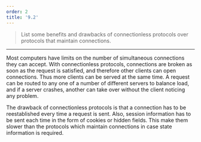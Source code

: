 ```yaml
---
order: 2
title: '9.2'
---
```

> List some benefits and drawbacks of connectionless protocols over protocols
> that maintain connections. 

--------------------------------

Most computers have limits on the number of simultaneous connections they can 
accept. With connectionless protocols, connections are broken as soon as the 
request is satisfied, and therefore other clients can open connections. Thus
more clients can be served at the same time. A request can be routed to any one
of a number of different servers to balance load, and if a server crashes, 
another can take over without the client noticing any problem. 

The drawback of connectionless protocols is that a connection has to be
reestablished every time a request is sent. Also, session information has 
to be sent each time in the form of cookies or hidden fields. This make 
them slower than the protocols which maintain connections in case state information 
is required. 